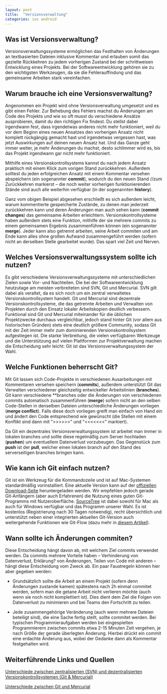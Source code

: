 ```yaml
---
layout: post
title:  "Versionsverwaltung"
categories: ios android
---
```


## Was ist Versionsverwaltung?

Versionsverwaltungssysteme ermöglichen das Festhalten von Änderungen an textbasierten Dateien inklusive Kommentar und erlauben somit das gezielte Rückkehren zu jedem vorherigen Zustand bei der schrittweisen Entwicklung eines Projekts. Bei der Softwareentwicklung gehören sie zu den wichtigsten Werkzeugen, da sie die Fehlerauffindung und das gemeinsame Arbeiten stark vereinfachen.


## Warum brauche ich eine Versionsverwaltung?

Angenommen ein Projekt wird ohne Versionsverwaltung umgesetzt und es gibt einen Fehler. Zur Behebung des Fehlers machst du Änderungen am Code des Projekts und wie so oft musst du verschiedene Ansätze ausprobieren, damit du den richtigen Fix findest. Du stellst dabei irgendwann fest, dass irgendetwas anderes nicht mehr funktioniert, weil du vor dem Beginn eines neuen Ansatzes den vorherigen Ansatz nicht komplett rückgängig gemacht hast und irgendetwas vergessen hast, was jetzt Auswirkungen auf deinen neuen Ansatz hat. Und das Ganze geht immer weiter, je mehr Änderungen du machst, desto schlimmer wird es, bis das Projekt irgendwann gar nicht mehr funktioniert.

Mithilfe eines Versionskontrollsystems kannst du nach jedem Ansatz praktisch mit einem Klick zum vorigen Stand zurückkehren. Außerdem solltest du jeden erfolgreichen Ansatz mit einem Kommentar versehen abspeichern (ein sogenannter **commit**), wodurch du den neuen Stand //zum Zurückkehren markierst – die noch weiter vorherigen funktionierenden Stände sind auch alle weiterhin verfügbar (in der sogenannten **history**).

Ganz vom obigen Beispiel abgesehen erschließt es sich außerdem leicht, warum kommentierte gespeicherte Zustände, zu denen man jederzeit zurückkehren kann und deren Änderungen man auch sehen kann (**commit changes**) das gemeinsame Arbeiten erleichtern. Versionskontrollsysteme haben außerdem stets eine Funktion, mithilfe der sie mehrere commits zu einem gemeinsamen Ergebnis zusammenführen können (ein sogenannter **merge**). Jeder kann also getrennt arbeiten, seine Arbeit commiten und am Ende kann alles ohne großen Aufwand zusammengeführt werden (sofern nicht an derselben Stelle gearbeitet wurde). Das spart viel Zeit und Nerven.


## Welches Versionsverwaltungssystem sollte ich nutzen?

Es gibt verschiedene Versionsverwaltungssysteme mit unterschiedlichen Zielen sowie Vor- und Nachteilen. Die bei der Softwareentwicklung heutzutage am meisten verbreiteten sind SVN, Git und Mercurial. SVN gilt dabei als veraltet, da es sich noch um ein zentral verwaltetes Versionskontrollsystem handelt. Git und Mercurial sind dezentrale Versionskontrollsysteme, die das getrennte Arbeiten und Verwalten von Projekten durch den Einsatz lokaler Arbeitskopien deutlich verbessern. Funktional sind Git und Mercurial miteinander für die üblichen Projektzwecke durchaus vergleichbar, jedoch stand hinter Git (vor allem aus historischen Gründen) stets eine deutlich größere Community, sodass Git mit der Zeit immer mehr zum dominierenden Versionskontrollsystem aufgestiegen ist. Die starke Verbreitung, die vielen verfügbaren Werkzeuge und die Unterstützung auf vielen Plattformen zur Projektverwaltung machen die Entscheidung sehr leicht: Git ist das Versionsverwaltungssystem der Wahl.


## Welche Funktionen beherrscht Git?

Mit Git lassen sich Code-Projekte in verschiedenen Ausarbeitungen mit Kommentaren versehen speichern (**commits**), außerdem unterstützt Git das Verwalten verschiedener gleichzeitig entwickelter Arbeitslinien (**branches**). Git kann verschiedene **branches oder die Änderungen von verschiedenen commits automatisch zusammenführen (**merge**) sofern nicht an den selben Code-Stellen in denselben Dateien unterschiedliche Änderungen vorliegen (**merge conflict**). Falls diese doch vorliegen greift man einfach von Hand ein und ändert den Code entsprechend wie gewünscht (die Stellen mit einem Konflikt sind dann mit ">>>>>>" und "<<<<<<<" markiert).

Da Git ein dezentrales Versionsverwaltungssystem ist arbeitet man immer in lokalen branches und sollte diese regelmäßig zum Server hochladen (**pushen**) um eventuellem Datenverlust vorzubeugen. Das Gegenstück zum **push** ist der **pull**, welcher einen lokalen branch auf den Stand des serverseitigen branches bringen kann.

## Wie kann ich Git einfach nutzen?

Git ist ein Werkzeug für die Kommandozeile und ist auf Mac-Systemen standardmäßig vorinstalliert. Eine aktuelle Version kann auf der [offiziellen Download-Seite](https://git-scm.com/downloads) heruntergeladen werden. Wir empfehlen jedoch gerade Git-Anfängern (aber auch Erfahrenen) die Nutzung eines guten Git-Programms mit Nutzeroberfläche. [SourceTree](https://www.sourcetreeapp.com) ist dabei sowohl für Mac als auch für Windows verfügbar und das Programm unserer Wahl. Es ist kostenlos (Registrierung nach 30 Tagen notwendig), recht übersichtlich und unterstützt neben einer integrierten aktuellen Git-Version auch weitergehende Funktionen wie Git-Flow (dazu mehr in [diesem Artikel](#)).


## Wann sollte ich Änderungen commiten?

Diese Entscheidung hängt davon ab, mit welchem Ziel commits verwendet werden. Da commits mehrere Vorteile haben – Verhinderung von Datenverlust, Erklärung? von Änderungen, Teilen von Code mit anderen – hängt diese Entscheidung vom Zweck ab. Ein paar Faustregeln können hier aber gegeben werden:

* Grundsätzlich sollte die Arbeit an einem Projekt (sofern denn Änderungen zustande kamen) spätestens nach 2h einmal commitet werden, sofern man die getane Arbeit nicht verlieren möchte (auch wenn sie noch nicht komplettiert ist). Dies dient dem Ziel die Folgen von Datenverlust zu minimieren und bei Teams den Fortschritt zu teilen.

* Jede zusammengehörige Veränderung (auch wenn mehrere Dateien beteiligt sind), die eine Sache fertig stellt, sollte commitet werden. Bei typischen Programmieraufgaben werden bei eingespielten Programmierern zwischen commits etwa 2-15 Minuten Zeit vergehen, je nach Größe der gerade überlegten Änderung. Hierbei drückt ein commit eine erdachte Änderung aus, wobei der Gedanke dann als Kommentar festgehalten wird.

## Weiterführende Links und Quellen

[Unterschiede zwischen zentralisierten (SVN) und dezentralisierten Versionskontrollsystemen (Git &  Mercurial)](http://stackoverflow.com/questions/871/why-is-git-better-than-subversion/875#875)

[Unterschiede zwischen Git und Mercurial](http://stackoverflow.com/questions/35837/what-is-the-difference-between-mercurial-and-git)
